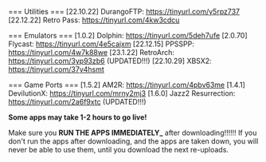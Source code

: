 
=== Utilities ===
[22.10.22] DurangoFTP: https://tinyurl.com/y5rpz737
[22.12.22] Retro Pass: https://tinyurl.com/4kw3cdcu

=== Emulators ===
[1.0.2] Dolphin: https://tinyurl.com/5deh7ufe
[2.0.70] Flycast: https://tinyurl.com/4e5cajxm
[22.12.15] PPSSPP: https://tinyurl.com/4w7k88we
[23.1.22] RetroArch: https://tinyurl.com/3yp93zb6 (UPDATED!!!)
[22.10.29] XBSX2: https://tinyurl.com/37y4hsmt

=== Game Ports ===
[1.5.2] AM2R: https://tinyurl.com/4pbv63me
[1.4.1] DevilutionX: https://tinyurl.com/mrny2mj3
[1.6.0] Jazz2 Resurrection: https://tinyurl.com/2a6f9xtc (UPDATED!!!)

**__Some apps may take 1-2 hours to go live!__**

Make sure you **__RUN THE APPS IMMEDIATELY___** after downloading!!!!!!
If you don't run the apps after downloading, and the apps are taken down, you will never be able to use them, until you download the next re-uploads.
